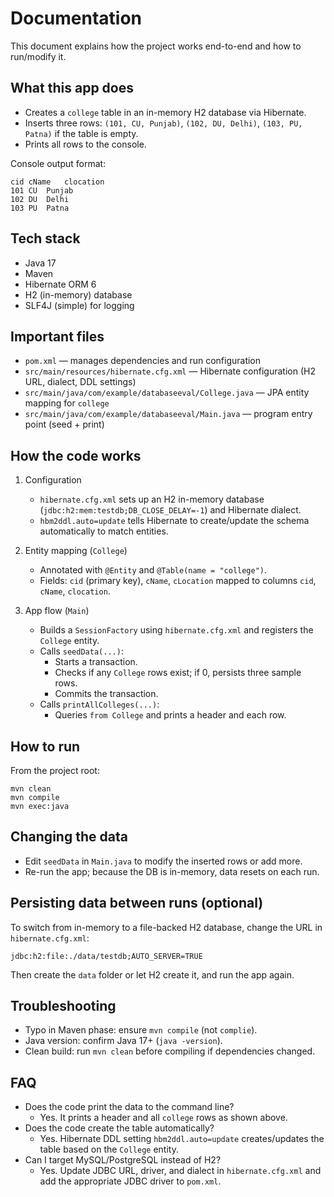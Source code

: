 # Documentation

This document explains how the project works end-to-end and how to run/modify it.

## What this app does
- Creates a `college` table in an in-memory H2 database via Hibernate.
- Inserts three rows: `(101, CU, Punjab)`, `(102, DU, Delhi)`, `(103, PU, Patna)` if the table is empty.
- Prints all rows to the console.

Console output format:
```
cid	cName	clocation
101	CU	Punjab
102	DU	Delhi
103	PU	Patna
```

## Tech stack
- Java 17
- Maven
- Hibernate ORM 6
- H2 (in-memory) database
- SLF4J (simple) for logging

## Important files
- `pom.xml` — manages dependencies and run configuration
- `src/main/resources/hibernate.cfg.xml` — Hibernate configuration (H2 URL, dialect, DDL settings)
- `src/main/java/com/example/databaseeval/College.java` — JPA entity mapping for `college`
- `src/main/java/com/example/databaseeval/Main.java` — program entry point (seed + print)

## How the code works
1. Configuration
   - `hibernate.cfg.xml` sets up an H2 in-memory database (`jdbc:h2:mem:testdb;DB_CLOSE_DELAY=-1`) and Hibernate dialect.
   - `hbm2ddl.auto=update` tells Hibernate to create/update the schema automatically to match entities.

2. Entity mapping (`College`)
   - Annotated with `@Entity` and `@Table(name = "college")`.
   - Fields: `cid` (primary key), `cName`, `cLocation` mapped to columns `cid`, `cName`, `clocation`.

3. App flow (`Main`)
   - Builds a `SessionFactory` using `hibernate.cfg.xml` and registers the `College` entity.
   - Calls `seedData(...)`:
     - Starts a transaction.
     - Checks if any `College` rows exist; if 0, persists three sample rows.
     - Commits the transaction.
   - Calls `printAllColleges(...)`:
     - Queries `from College` and prints a header and each row.

## How to run
From the project root:
```
mvn clean
mvn compile
mvn exec:java
```

## Changing the data
- Edit `seedData` in `Main.java` to modify the inserted rows or add more.
- Re-run the app; because the DB is in-memory, data resets on each run.

## Persisting data between runs (optional)
To switch from in-memory to a file-backed H2 database, change the URL in `hibernate.cfg.xml`:
```
jdbc:h2:file:./data/testdb;AUTO_SERVER=TRUE
```
Then create the `data` folder or let H2 create it, and run the app again.

## Troubleshooting
- Typo in Maven phase: ensure `mvn compile` (not `complie`).
- Java version: confirm Java 17+ (`java -version`).
- Clean build: run `mvn clean` before compiling if dependencies changed.

## FAQ
- Does the code print the data to the command line?
  - Yes. It prints a header and all `college` rows as shown above.
- Does the code create the table automatically?
  - Yes. Hibernate DDL setting `hbm2ddl.auto=update` creates/updates the table based on the `College` entity.
- Can I target MySQL/PostgreSQL instead of H2?
  - Yes. Update JDBC URL, driver, and dialect in `hibernate.cfg.xml` and add the appropriate JDBC driver to `pom.xml`.
